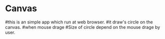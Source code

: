 # Canvas
#this is an simple app which run at web browser.
#it draw's circle on the canvas.
#when mouse drage
#Size of circle depend on the mouse drage by user.
